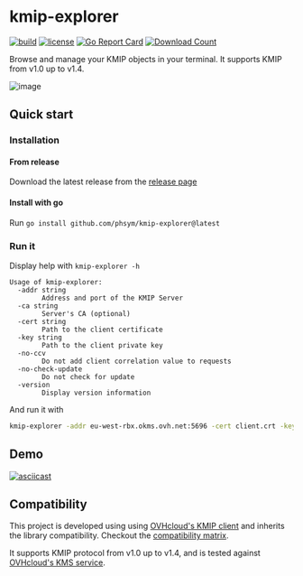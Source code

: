 # kmip-explorer
[![build](https://github.com/phsym/kmip-explorer/actions/workflows/test.yaml/badge.svg)](https://github.com/phsym/kmip-explorer/actions/workflows/test.yaml)
[![license](https://img.shields.io/badge/license-Apache%202.0-red.svg?style=flat)](https://raw.githubusercontent.com/phsym/kmip-explorer/master/LICENSE) [![Go Report Card](https://goreportcard.com/badge/github.com/phsym/kmip-explorer)](https://goreportcard.com/report/github.com/phsym/kmip-explorer) [![Download Count](https://img.shields.io/github/downloads/phsym/kmip-explorer/total.svg)](https://github.com/phsym/kmip-explorer/releases/latest)

Browse and manage your KMIP objects in your terminal.
It supports KMIP from v1.0 up to v1.4.

![image](https://github.com/user-attachments/assets/1265c216-1c77-4816-8df6-3286a964ae2c)

## Quick start

### Installation

#### From release
Download the latest release from the [release page](https://github.com/phsym/kmip-explorer/releases/latest)

#### Install with go
Run `go install github.com/phsym/kmip-explorer@latest`

### Run it
Display help with `kmip-explorer -h`
```
Usage of kmip-explorer:
  -addr string
        Address and port of the KMIP Server
  -ca string
        Server's CA (optional)
  -cert string
        Path to the client certificate
  -key string
        Path to the client private key
  -no-ccv
        Do not add client correlation value to requests
  -no-check-update
        Do not check for update
  -version
        Display version information
```

And run it with 
```bash
kmip-explorer -addr eu-west-rbx.okms.ovh.net:5696 -cert client.crt -key client.key
```

## Demo
[![asciicast](https://asciinema.org/a/CtasVyDZNQqVLwKvL5ej96ftR.svg)](https://asciinema.org/a/CtasVyDZNQqVLwKvL5ej96ftR)

## Compatibility
This project is developed using using [OVHcloud's KMIP client](https://github.com/ovh/kmip-go) and inherits the library compatibility. Checkout the [compatibility matrix](https://github.com/ovh/kmip-go/blob/main/README.md#implementation-status).

It supports KMIP protocol from v1.0 up to v1.4, and is tested against [OVHcloud's KMS service](https://help.ovhcloud.com/csm/en-ie-kms-quick-start?id=kb_article_view&sysparm_article=KB0063362).